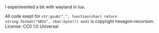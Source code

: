I experimented a bit with wayland in lua.

All code exept for `str:gsub(".", function(char) return string.format("%02x", char:byte()) end)` is copyright hexagon-recursion. License: CC0 1.0 Universal
